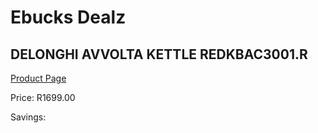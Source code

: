 
# Ebucks Dealz
## DELONGHI AVVOLTA KETTLE REDKBAC3001.R
[Product Page](https://www.ebucks.com/web/shop/productSelected.do?prodId=1084034808&catId=704985963)

Price: R1699.00

Savings: 


	
